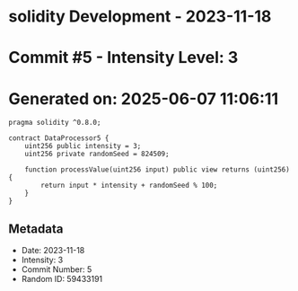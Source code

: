 ﻿# solidity Development - 2023-11-18
# Commit #5 - Intensity Level: 3
# Generated on: 2025-06-07 11:06:11
```solidity
pragma solidity ^0.8.0;

contract DataProcessor5 {
    uint256 public intensity = 3;
    uint256 private randomSeed = 824509;

    function processValue(uint256 input) public view returns (uint256) {
        return input * intensity + randomSeed % 100;
    }
}
```
## Metadata
- Date: 2023-11-18
- Intensity: 3
- Commit Number: 5
- Random ID: 59433191
